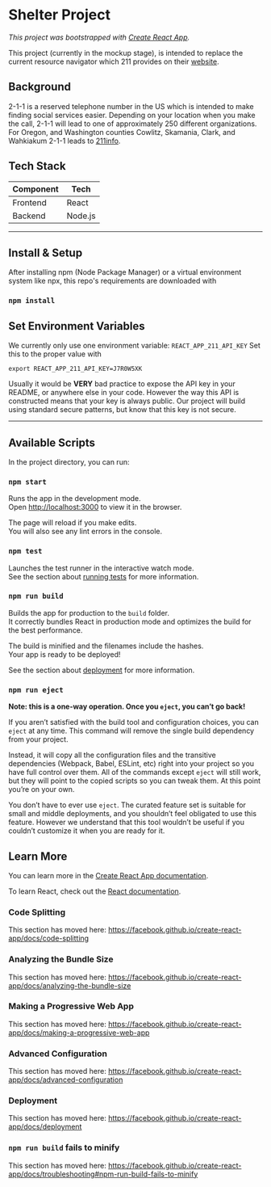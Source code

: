 # Shelter Project
*This project was bootstrapped with [Create React App].*

This project (currently in the mockup stage), is intended to replace the current resource navigator which 211 provides on their [website](https://www.211info.org/).


## Background

2-1-1 is a reserved telephone number in the US which is intended to make finding social services easier. Depending on your location when you make the call, 2-1-1 will lead to one of approximately 250 different organizations. For Oregon, and Washington counties Cowlitz, Skamania, Clark, and Wahkiakum 2-1-1 leads to [211info](https://www.211info.org/).


## Tech Stack

| Component | Tech    |
|-----------|---------|
| Frontend  | React   |
| Backend   | Node.js |

----------------

## Install & Setup

After installing npm (Node Package Manager) or a virtual environment system like npx, this repo's requirements are downloaded with

### `npm install`

## Set Environment Variables

We currently only use one environment variable: `REACT_APP_211_API_KEY`
Set this to the proper value with

`export REACT_APP_211_API_KEY=J7R0W5XK`

Usually it would be **VERY** bad practice to expose the API key in your README, or anywhere else in your code. However the way this API is constructed means that your key is always public. Our project will build using standard secure patterns, but know that this key is not secure.

-----------------

## Available Scripts
In the project directory, you can run:

### `npm start`

Runs the app in the development mode.<br>
Open [http://localhost:3000](http://localhost:3000) to view it in the browser.

The page will reload if you make edits.<br>
You will also see any lint errors in the console.

### `npm test`

Launches the test runner in the interactive watch mode.<br>
See the section about [running tests](https://facebook.github.io/create-react-app/docs/running-tests) for more information.

### `npm run build`

Builds the app for production to the `build` folder.<br>
It correctly bundles React in production mode and optimizes the build for the best performance.

The build is minified and the filenames include the hashes.<br>
Your app is ready to be deployed!

See the section about [deployment](https://facebook.github.io/create-react-app/docs/deployment) for more information.

### `npm run eject`

**Note: this is a one-way operation. Once you `eject`, you can’t go back!**

If you aren’t satisfied with the build tool and configuration choices, you can `eject` at any time. This command will remove the single build dependency from your project.

Instead, it will copy all the configuration files and the transitive dependencies (Webpack, Babel, ESLint, etc) right into your project so you have full control over them. All of the commands except `eject` will still work, but they will point to the copied scripts so you can tweak them. At this point you’re on your own.

You don’t have to ever use `eject`. The curated feature set is suitable for small and middle deployments, and you shouldn’t feel obligated to use this feature. However we understand that this tool wouldn’t be useful if you couldn’t customize it when you are ready for it.

## Learn More

You can learn more in the [Create React App documentation](https://facebook.github.io/create-react-app/docs/getting-started).

To learn React, check out the [React documentation](https://reactjs.org/).

### Code Splitting

This section has moved here: https://facebook.github.io/create-react-app/docs/code-splitting

### Analyzing the Bundle Size

This section has moved here: https://facebook.github.io/create-react-app/docs/analyzing-the-bundle-size

### Making a Progressive Web App

This section has moved here: https://facebook.github.io/create-react-app/docs/making-a-progressive-web-app

### Advanced Configuration

This section has moved here: https://facebook.github.io/create-react-app/docs/advanced-configuration

### Deployment

This section has moved here: https://facebook.github.io/create-react-app/docs/deployment

### `npm run build` fails to minify

This section has moved here: https://facebook.github.io/create-react-app/docs/troubleshooting#npm-run-build-fails-to-minify


[Create React App]: https://github.com/facebook/create-react-app
